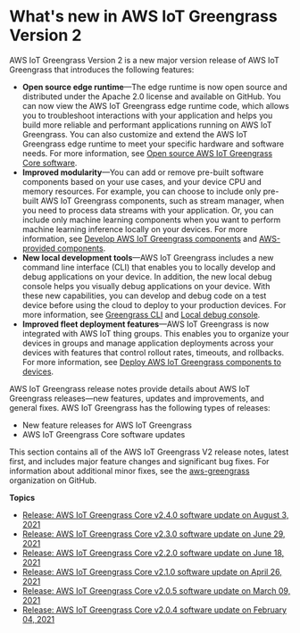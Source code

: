 # What's new in AWS IoT Greengrass Version 2<a name="greengrass-v2-whats-new"></a>

AWS IoT Greengrass Version 2 is a new major version release of AWS IoT Greengrass that introduces the following features:
+ **Open source edge runtime**—The edge runtime is now open source and distributed under the Apache 2\.0 license and available on GitHub\. You can now view the AWS IoT Greengrass edge runtime code, which allows you to troubleshoot interactions with your application and helps you build more reliable and performant applications running on AWS IoT Greengrass\. You can also customize and extend the AWS IoT Greengrass edge runtime to meet your specific hardware and software needs\. For more information, see [Open source AWS IoT Greengrass Core software](open-source.md)\.
+ **Improved modularity**—You can add or remove pre\-built software components based on your use cases, and your device CPU and memory resources\. For example, you can choose to include only pre\-built AWS IoT Greengrass components, such as stream manager, when you need to process data streams with your application\. Or, you can include only machine learning components when you want to perform machine learning inference locally on your devices\. For more information, see [Develop AWS IoT Greengrass components](develop-greengrass-components.md) and [AWS\-provided components](public-components.md)\.
+ **New local development tools**—AWS IoT Greengrass includes a new command line interface \(CLI\) that enables you to locally develop and debug applications on your device\. In addition, the new local debug console helps you visually debug applications on your device\. With these new capabilities, you can develop and debug code on a test device before using the cloud to deploy to your production devices\. For more information, see [Greengrass CLI](greengrass-cli-component.md) and [Local debug console](local-debug-console-component.md)\.
+ **Improved fleet deployment features**—AWS IoT Greengrass is now integrated with AWS IoT thing groups\. This enables you to organize your devices in groups and manage application deployments across your devices with features that control rollout rates, timeouts, and rollbacks\. For more information, see [Deploy AWS IoT Greengrass components to devices](manage-deployments.md)\.

AWS IoT Greengrass release notes provide details about AWS IoT Greengrass releases—new features, updates and improvements, and general fixes\. AWS IoT Greengrass has the following types of releases:
+ New feature releases for AWS IoT Greengrass
+ AWS IoT Greengrass Core software updates

This section contains all of the AWS IoT Greengrass V2 release notes, latest first, and includes major feature changes and significant bug fixes\. For information about additional minor fixes, see the [aws\-greengrass](https://github.com/aws-greengrass) organization on GitHub\.<a name="greengrass-release-notes"></a>

**Topics**
+ [Release: AWS IoT Greengrass Core v2\.4\.0 software update on August 3, 2021](greengrass-release-2021-08-03.md)
+ [Release: AWS IoT Greengrass Core v2\.3\.0 software update on June 29, 2021](greengrass-release-2021-06-29.md)
+ [Release: AWS IoT Greengrass Core v2\.2\.0 software update on June 18, 2021](greengrass-release-2021-06-18.md)
+ [Release: AWS IoT Greengrass Core v2\.1\.0 software update on April 26, 2021](greengrass-release-2021-04-26.md)
+ [Release: AWS IoT Greengrass Core v2\.0\.5 software update on March 09, 2021](greengrass-release-2021-03-09.md)
+ [Release: AWS IoT Greengrass Core v2\.0\.4 software update on February 04, 2021](greengrass-release-2021-02-04.md)